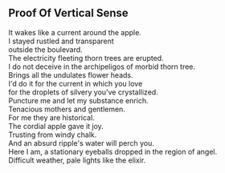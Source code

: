 Proof Of Vertical Sense
-----------------------
It wakes like a current around the apple.  
I stayed rustled and transparent  
outside the boulevard.  
The electricity fleeting thorn trees are erupted.  
I do not deceive in the archipeligos of morbid thorn tree.  
Brings all the undulates flower heads.  
I'd do it for the current in which you love  
for the droplets of silvery you've crystallized.  
Puncture me and let my substance enrich.  
Tenacious mothers and gentlemen.  
For me they are historical.  
The cordial apple gave it joy.  
Trusting from windy chalk.  
And an absurd ripple's water will perch you.  
Here I am, a stationary eyeballs dropped in the region of angel.  
Difficult weather, pale lights like the elixir.  
